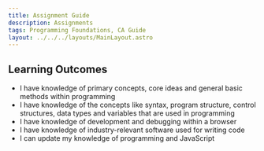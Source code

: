 ```yaml
---
title: Assignment Guide
description: Assignments
tags: Programming Foundations, CA Guide
layout: ../../../layouts/MainLayout.astro
---
```


## Learning Outcomes

- I have knowledge of primary concepts, core ideas and general basic methods within programming
- I have knowledge of the concepts like syntax, program structure, control structures, data types and variables that are used in programming
- I have knowledge of development and debugging within a browser
- I have knowledge of industry-relevant software used for writing code
- I can update my knowledge of programming and JavaScript
